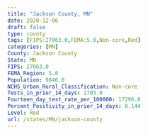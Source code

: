 ```yaml
---
title: "Jackson County, MN"
date: 2020-12-06
draft: false
type: county
tags: [FIPS:27063.0,FEMA:5.0,Non-core,Red]
categories: [MN]
County: Jackson County
State: MN
FIPS: 27063.0
FEMA_Region: 5.0
Population: 9846.0
NCHS_Urban_Rural_Classification: Non-core
Tests_in_prior_14_days: 1703.0
Fourteen_day_test_rate_per_100000: 17296.0
Percent_Positivity_in_prior_14_days: 0.144
Level: Red
url: /states/MN/jackson-county
---
```



